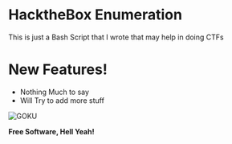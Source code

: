 # HacktheBox Enumeration



This is just a Bash Script that I wrote that may help in doing CTFs



# New Features!

  - Nothing Much to say
  - Will Try to add more stuff




![GOKU](https://media.giphy.com/media/dieGgjBPDS9jy/giphy.gif)



**Free Software, Hell Yeah!**


